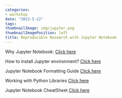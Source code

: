 ```yaml
---
categories:
- workshop
date: "2023-5-22"
tags:
thumbnailImage: img/jupyter.png
thumbnailImagePosition: left
title: Reproducible Research with Jupyter Notebook
---
```





Why Jupyter Notebook: [Click here](/slides/4_Jupyter/4_Jupyternotebook)


How to install Jupyter environment? [Click here](/slides/4_Jupyter/Jupyter_Notebook)


Jupyter Notebook Formatting Guide [Click here](/slides/4_Jupyter/Jupyter_Notebook_Formatting_Guide)


Working with Python Libraries [Click here](/slides/4_Jupyter/Working_with_Python_libraries)



Jupyter Notebook CheatSheet [Click here](https://www.edureka.co/blog/wp-content/uploads/2018/10/Jupyter_Notebook_CheatSheet_Edureka.pdf)

